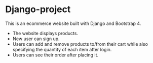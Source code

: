 # Django-project
This is an ecommerce website built with Django and Bootstrap 4. 
* The website displays products.
* New user can sign up.
* Users can add and remove products to/from their cart while also specifying the quantity of each item after login.
* Users can see their order after placing it.
